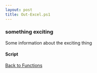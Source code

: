 ```yaml
---
layout: post
title: Out-Excel.ps1
---
```


### something exciting

Some information about the exciting thing

#### Script

<script src="https://gist-it.appspot.com/github.com/BanterBoy/scripts-blog/blob/master/PowerShell/functions/Out-Excel.ps1"></script>

<a href="/menu/_pages/functions.html">Back to Functions</a>

